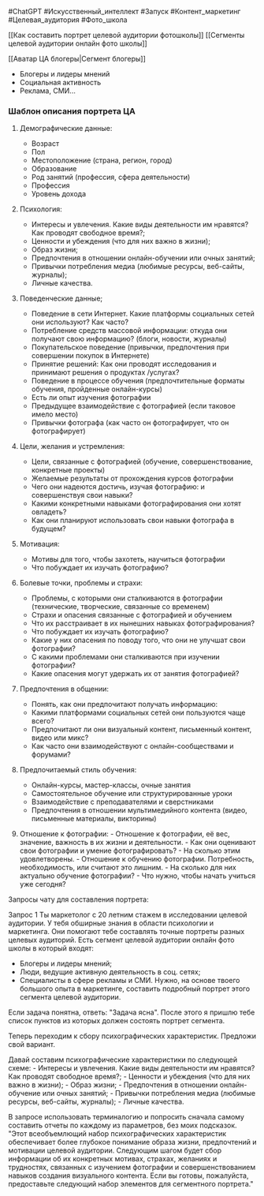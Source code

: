 #ChatGPT #Искусственный_интеллект #Запуск #Контент_маркетинг #Целевая_аудитория #Фото_школа 

[[Как составить портрет целевой аудитории фотошколы]]
[[Сегменты целевой аудитории онлайн фото школы]]

[[Аватар ЦА блогеры|Сегмент блогеры]]
- Блогеры и лидеры мнений
- Социальная активность
- Реклама, СМИ...


### Шаблон описания портрета ЦА
1. Демографические данные:
	- Возраст
	- Пол
	- Местоположение (страна, регион, город)
	- Образование
	- Род занятий (профессия, сфера деятельности)
	- Профессия
	- Уровень дохода
	
2. Психология:
	- Интересы и увлечения. Какие виды деятельности им нравятся? Как проводят свободное время?;
	- Ценности и убеждения (что для них важно в жизни);
	- Образ жизни;
	- Предпочтения в отношении онлайн-обучении или очных занятий;
	- Привычки потребления медиа (любимые ресурсы, веб-сайты, журналы);
	- Личные качества. 

3. Поведенческие данные;
	- Поведение в сети Интернет. Какие платформы социальных сетей они используют? Как часто?
	- Потребление средств массовой информации: откуда они получают свою информацию? (блоги, новости, журналы)
	- Покупательское поведение (привычки, предпочтения при совершении покупок в Интернете)
	- Принятие решений: Как они проводят исследования и принимают решения о продуктах /услугах?
	- Поведение в процессе обучения (предпочтительные форматы обучения, пройденные онлайн-курсы)
	- Есть ли опыт изучения фотографии
	- Предыдущее взаимодействие с фотографией (если таковое имело место)
	- Привычки фотографа (как часто он фотографирует, что он фотографирует)
	
4. Цели, желания и устремления:
	- Цели, связанные с фотографией (обучение, совершенствование, конкретные проекты)
	- Желаемые результаты от прохождения курсов фотографии
	- Чего они надеются достичь, изучая фотографию: и совершенствуя свои навыки?
	- Какими конкретными навыками фотографирования они хотят овладеть?
	- Как они планируют использовать свои навыки фотографа в будущем?
	
5. Мотивация:
	- Мотивы для того, чтобы захотеть, научиться фотографии
	- Что побуждает их изучать фотографию?
	
6. Болевые точки, проблемы и страхи:
	- Проблемы, с которыми они сталкиваются в фотографии (технические, творческие, связанные со временем)
	- Страхи и опасения связанные с фотографией и обучением
	- Что их расстраивает в их нынешних навыках фотографирования?
	- Что побуждает их изучать фотографию?
	- Какие у них опасения по поводу того, что они не улучшат свои фотографии?
	- С какими проблемами они сталкиваются при изучении фотографии?
	- Какие опасения могут удержать их от занятия фотографией?
7. Предпочтения в общении:
	- Понять, как они предпочитают получать информацию:
	- Какими платформами социальных сетей они пользуются чаще всего?
	- Предпочитают ли они визуальный контент, письменный контент, видео или микс?
	- Как часто они взаимодействуют с онлайн-сообществами и форумами?

8. Предпочитаемый стиль обучения:
	- Онлайн-курсы, мастер-классы, очные занятия
	- Самостоятельное обучение или структурированные уроки
	- Взаимодействие с преподавателями и сверстниками
	- Предпочтения в отношении мультимедийного контента (видео, письменные материалы, викторины)

9. Отношение к фотографии:
		- Отношение к фотографии, её вес, значение, важность в их жизни и деятельности.
		- Как они оценивают свои фотографии и умение фотографировать?
		- На сколько этим удовлетворены.
		- Отношение к обучению фотографии. Потребность, необходимость, или считают это лишним.
		- На сколько для них актуально обучение фотографии?
		- Что нужно, чтобы начать учиться уже сегодня?


Запросы чату для составления портрета:

Запрос 1
Ты маркетолог с 20 летним стажем в исследовании целевой аудитории. У тебя обширные знания в области психологии и маркетинга. Они помогают тебе составлять точные портреты разных целевых аудиторий.
Есть сегмент целевой аудитории онлайн фото школы в который входят:
- Блогеры и лидеры мнений;
- Люди, ведущие активную деятельность в соц. сетях;
- Специалисты в сфере рекламы и СМИ.
Нужно, на основе твоего большого опыта в маркетинге, составить подробный портрет этого сегмента целевой аудитории.

Если задача понятна, ответь: "Задача ясна".
После этого я пришлю тебе список пунктов из которых должен состоять портрет сегмента.


Теперь переходим к сбору психографических характеристик. Предложи свой вариант.

Давай составим психографические характеристики по следующей схеме:
	- Интересы и увлечения. Какие виды деятельности им нравятся? Как проводят свободное время?;
	- Ценности и убеждения (что для них важно в жизни);
	- Образ жизни;
	- Предпочтения в отношении онлайн-обучение или очных занятий;
	- Привычки потребления медиа (любимые ресурсы, веб-сайты, журналы);
	- Личные качества. 

В запросе использовать терминалогию и попросить сначала самому составить отчеты по каждому из параметров, без моих подсказок.
"Этот всеобъемлющий набор психографических характеристик обеспечивает более глубокое понимание образа жизни, предпочтений и мотивации целевой аудитории. Следующим шагом будет сбор информации об их конкретных мотивах, страхах, желаниях и трудностях, связанных с изучением фотографии и совершенствованием навыков создания визуального контента. Если вы готовы, пожалуйста, предоставьте следующий набор элементов для сегментного портрета."
